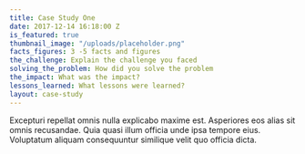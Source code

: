 ```yaml
---
title: Case Study One
date: 2017-12-14 16:18:00 Z
is_featured: true
thumbnail_image: "/uploads/placeholder.png"
facts_figures: 3 -5 facts and figures
the_challenge: Explain the challenge you faced
solving_the_problem: How did you solve the problem
the_impact: What was the impact?
lessons_learned: What lessons were learned?
layout: case-study
---
```


Excepturi repellat omnis nulla explicabo maxime est. Asperiores eos alias sit omnis recusandae. Quia quasi illum officia unde ipsa tempore eius. Voluptatum aliquam consequuntur similique velit quo officia dicta.
